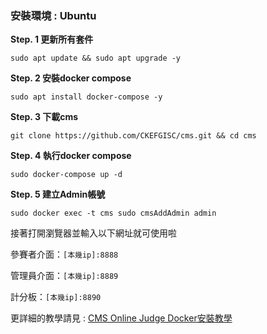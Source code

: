 ### 安裝環境 : Ubuntu
**Step. 1 更新所有套件**
```
sudo apt update && sudo apt upgrade -y
```

**Step. 2 安裝docker compose**
```
sudo apt install docker-compose -y
```
**Step. 3 下載cms**
```
git clone https://github.com/CKEFGISC/cms.git && cd cms
```
**Step. 4 執行docker compose**
```
sudo docker-compose up -d
```
**Step. 5 建立Admin帳號**
```
sudo docker exec -t cms sudo cmsAddAdmin admin
```
接著打開瀏覽器並輸入以下網址就可使用啦


參賽者介面：`[本幾ip]:8888`

管理員介面：`[本幾ip]:8889`

計分板：`[本幾ip]:8890`

更詳細的教學請見 : [CMS Online Judge Docker安裝教學](https://hackmd.io/WKsC33XYRme4sM-Kkst_XA)
